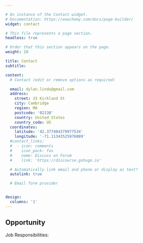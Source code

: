 ```yaml
---

# An instance of the Contact widget.
# Documentation: https://wowchemy.com/docs/page-builder/
widget: contact

# This file represents a page section.
headless: true

# Order that this section appears on the page.
weight: 10

title: Contact
subtitle:

content:
  # Contact (edit or remove options as required)

  email: dylan.lindu@gmail.com
  address:
    street: 33 Kirkland St 
    city: Cambridge
    region: MA
    postcode: '02138'
    country: United States
    country_code: US
  coordinates:
    latitude: '42.377404379977534'
    longitude: '-71.11343525976089'
  #contact_links:
  #  - icon: comments
  #    icon_pack: fas
  #    name: Discuss on Forum
  #    link: 'https://discourse.gohugo.io'

  # Automatically link email and phone or display as text?
  autolink: true

  # Email form provider


design:
  columns: '1'
---
```


## Opportunity



Job Responsibilities:
